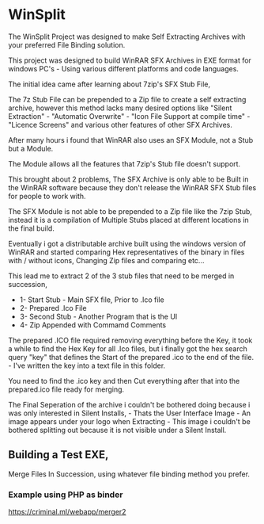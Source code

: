# WinSplit
The WinSplit Project was designed to make Self Extracting Archives with your preferred File Binding solution.


This project was designed to build WinRAR SFX Archives  in EXE format for windows PC's - Using various different platforms and code languages.
 
 
The initial idea came after learning about 7zip's SFX Stub File,
 
The 7z Stub File can be prepended to a Zip file to create a self extracting archive, however this method lacks many desired options like "Silent Extraction" - "Automatic Overwrite" - "Icon File Support at compile time" - "Licence Screens" and various other features of other SFX Archives.
 
After many hours i found that WinRAR also uses an SFX Module, not a Stub but a Module.
 
The Module allows all the features that 7zip's Stub file doesn't support.
 

This brought about 2 problems,
The SFX Archive is only able to be Built in the WinRAR software because they don't release the WinRAR SFX Stub files for people to work with.
 
The SFX Module is not able to be prepended to a Zip file like the 7zip Stub, instead it is a compilation of Multiple Stubs placed at different locations in the final build.
 
    
Eventually i got a distributable archive built using the windows version of WinRAR and started comparing Hex representatives of the binary in files with / without icons, Changing Zip files and comparing etc...     
    
This lead me to extract 2 of the 3 stub files that need to be merged in succession,     
   
* 1- Start Stub - Main SFX file, Prior to .Ico file   
* 2- Prepared .Ico File   
* 3- Second Stub - Another Program that is the UI   
* 4- Zip Appended with Commamd Comments   
      

The prepared .ICO file required removing everything before the Key, it took a while to find the Hex Key for all .Ico files, but i finally got the hex search query "key" that defines the Start of the prepared .ico to the end of the file. - I've written the key into a text file in this folder.
   

You need to find the .ico key and then Cut everything after that into the prepared.ico file ready for merging.
   
The Final Seperation of the archive i couldn't be bothered doing because i was only interested in Silent Installs, - Thats the User Interface Image - An image appears under your logo when Extracting - This image i couldn't be bothered splitting out because it is not visible under a Silent Install.
   
    
## Building a Test EXE,    
Merge Files In Succession, using whatever file binding method you prefer.


### Example using PHP as binder
https://criminal.ml/webapp/merger2
